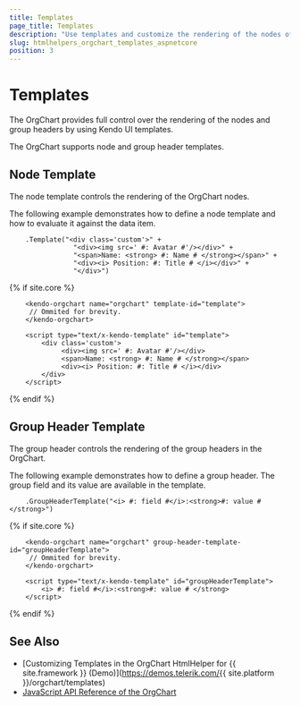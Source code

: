 ```yaml
---
title: Templates
page_title: Templates
description: "Use templates and customize the rendering of the nodes of the Telerik UI OrgChart component for {{ site.framework }}."
slug: htmlhelpers_orgchart_templates_aspnetcore
position: 3
---
```


# Templates

The OrgChart provides full control over the rendering of the nodes and group headers by using Kendo UI templates.

The OrgChart supports node and group header templates.

## Node Template

The node template controls the rendering of the OrgChart nodes.

The following example demonstrates how to define a node template and how to evaluate it against the data item.

```HtmlHelper
    .Template("<div class='custom'>" +
                "<div><img src=' #: Avatar #'/></div>" +
                "<span>Name: <strong> #: Name # </strong></span>" +
                "<div><i> Position: #: Title # </i></div>" +
                "</div>")
```
{% if site.core %}
```TagHelper
    <kendo-orgchart name="orgchart" template-id="template">
     // Ommited for brevity.
    </kendo-orgchart>

    <script type="text/x-kendo-template" id="template">
        <div class='custom'>
             <div><img src=' #: Avatar #'/></div>
             <span>Name: <strong> #: Name # </strong></span>
             <div><i> Position: #: Title # </i></div>
        </div>
    </script>
```
{% endif %}

## Group Header Template

The group header controls the rendering of the group headers in the OrgChart.

The following example demonstrates how to define a group header. The group field and its value are available in the template.

```HtmlHelper
    .GroupHeaderTemplate("<i> #: field #</i>:<strong>#: value # </strong>")
```
{% if site.core %}
```TagHelper
    <kendo-orgchart name="orgchart" group-header-template-id="groupHeaderTemplate">
     // Ommited for brevity.
    </kendo-orgchart>

    <script type="text/x-kendo-template" id="groupHeaderTemplate">
        <i> #: field #</i>:<strong>#: value # </strong>
    </script>
```
{% endif %}

## See Also

* [Customizing Templates in the OrgChart HtmlHelper for {{ site.framework }} (Demo)](https://demos.telerik.com/{{ site.platform }}/orgchart/templates)
* [JavaScript API Reference of the OrgChart](https://docs.telerik.com/kendo-ui/api/javascript/ui/orgchart)
